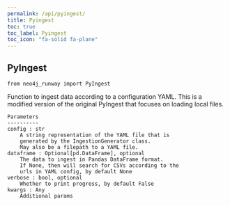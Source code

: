 ```yaml
---
permalink: /api/pyingest/
title: Pyingest
toc: true
toc_label: Pyingest
toc_icon: "fa-solid fa-plane"
---
```

## PyIngest

    from neo4j_runway import PyIngest

Function to ingest data according to a configuration
        YAML.
    This is a modified version of the original PyIngest that
        focuses on loading local files.

    Parameters
    ----------
    config : str
        A string representation of the YAML file that is
        generated by the IngestionGenerator class.
        May also be a filepath to a YAML file.
    dataframe : Optional[pd.DataFrame], optional
        The data to ingest in Pandas DataFrame format.
        If None, then will search for CSVs according to the
        urls in YAML config, by default None
    verbose : bool, optional
        Whether to print progress, by default False
    kwargs : Any
        Additional params
